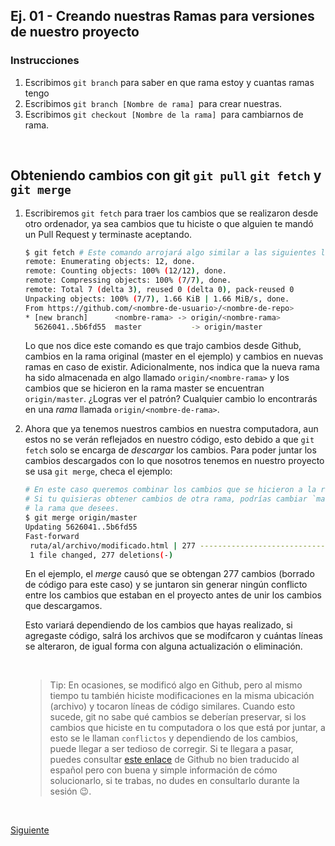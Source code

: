 ## Ej. 01 - Creando nuestras Ramas para versiones de nuestro proyecto 

### Instrucciones

1. Escribimos `git branch` para saber en que rama estoy y cuantas ramas tengo 
2. Escribimos `git branch [Nombre de rama] `para crear nuestras.
3. Escribimos `git checkout [Nombre de la rama] `para cambiarnos de rama. 

<br/>

## Obteniendo cambios con git `git pull`  `git fetch` y `git merge`

1. Escribiremos `git fetch` para traer los cambios que se realizaron desde otro
   ordenador, ya sea cambios que tu hiciste o que alguien te mandó un Pull Request
   y terminaste aceptando.

   ```bash
   $ git fetch # Este comando arrojará algo similar a las siguientes líneas
   remote: Enumerating objects: 12, done.
   remote: Counting objects: 100% (12/12), done.
   remote: Compressing objects: 100% (7/7), done.
   remote: Total 7 (delta 3), reused 0 (delta 0), pack-reused 0
   Unpacking objects: 100% (7/7), 1.66 KiB | 1.66 MiB/s, done.
   From https://github.com/<nombre-de-usuario>/<nombre-de-repo>
   * [new branch]      <nombre-rama> -> origin/<nombre-rama>
     5626041..5b6fd55  master           -> origin/master
   ```

   Lo que nos dice este comando es que trajo cambios desde Github, cambios en la
   rama original (master en el ejemplo) y cambios en nuevas ramas en caso de
   existir. Adicionalmente, nos indica que la nueva rama ha sido almacenada en
   algo llamado `origin/<nombre-rama>` y los cambios que se hicieron en la rama
   master se encuentran `origin/master`. ¿Logras ver el patrón? Cualquier cambio
   lo encontrarás en una _rama_ llamada `origin/<nombre-de-rama>`.

2. Ahora que ya tenemos nuestros cambios en nuestra computadora, aun estos no se
   verán reflejados en nuestro código, esto debido a que `git fetch` solo se
   encarga de _descargar_ los cambios. Para poder juntar los cambios descargados
   con lo que nosotros tenemos en nuestro proyecto se usa `git merge`, checa el
   ejemplo:

   ```bash
   # En este caso queremos combinar los cambios que se hicieron a la rama master.
   # Si tu quisieras obtener cambios de otra rama, podrías cambiar `master` por
   # la rama que desees.
   $ git merge origin/master
   Updating 5626041..5b6fd55
   Fast-forward
    ruta/al/archivo/modificado.html | 277 ------------------------------------
    1 file changed, 277 deletions(-)
   ```

   En el ejemplo, el _merge_ causó que se obtengan 277 cambios (borrado de
   código para este caso) y se juntaron sin generar ningún conflicto entre los
   cambios que estaban en el proyecto antes de unir los cambios que descargamos.

   Esto variará dependiendo de los cambios que hayas realizado, si agregaste
   código, salrá los archivos que se modifcaron y cuántas líneas se alteraron,
   de igual forma con alguna actualización o eliminación.

   <br/>

   > Tip: En ocasiones, se modificó algo en Github, pero al mismo tiempo tu
   > también hiciste modificaciones en la misma ubicación (archivo) y tocaron
   > líneas de código similares. Cuando esto sucede, git no sabe qué cambios se
   > deberían preservar, si los cambios que hiciste en tu computadora o los que
   > está por juntar, a esto se le llaman `conflictos` y dependiendo de los
   > cambios, puede llegar a ser tedioso de corregir. Si te llegara a pasar,
   > puedes consultar [este enlace](https://help.github.com/es/enterprise/2.19/user/github/collaborating-with-issues-and-pull-requests/resolving-a-merge-conflict-using-the-command-line)
   > de Github no bien traducido al español pero con buena y simple información
   > de cómo solucionarlo, si te trabas, no dudes en consultarlo durante la
   > sesión :wink:.


<br/>

[Siguiente](../reto-01)